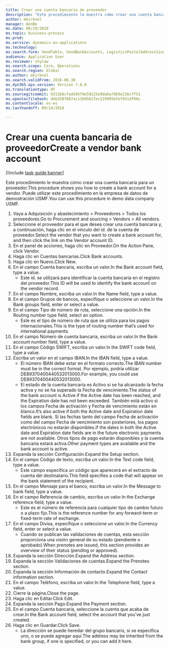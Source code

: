 ```yaml
--- 
title: Crear una cuenta bancaria de proveedor
description: "Este procedimiento le muestra cómo crear una cuenta bancaria para un proveedor."
author: mkirknel
manager: AnnBe
ms.date: 08/29/2018
ms.topic: business-process
ms.prod: 
ms.service: dynamics-ax-applications
ms.technology: 
ms.search.form: VendTable, VendBankAccounts, LogisticsPostalAddressSingle
audience: Application User
ms.reviewer: shylaw
ms.search.scope: Core, Operations
ms.search.region: Global
ms.author: mkirknel
ms.search.validFrom: 2016-06-30
ms.dyn365.ops.version: Version 7.0.0
ms.translationtype: HT
ms.sourcegitcommit: 0312b8cfadd45f8e59225e9daba78b9e216cff51
ms.openlocfilehash: deb3587667ac13b95617ec219995bfef931df00c
ms.contentlocale: es-es
ms.lasthandoff: 09/14/2018

---
```

# <a name="create-a-vendor-bank-account"></a><span data-ttu-id="67880-103">Crear una cuenta bancaria de proveedor</span><span class="sxs-lookup"><span data-stu-id="67880-103">Create a vendor bank account</span></span>

[!include [task guide banner](../../includes/task-guide-banner.md)]

<span data-ttu-id="67880-104">Este procedimiento le muestra cómo crear una cuenta bancaria para un proveedor.</span><span class="sxs-lookup"><span data-stu-id="67880-104">This procedure shows you how to create a bank account for a vendor.</span></span> <span data-ttu-id="67880-105">Puede utilizar este procedimiento en la empresa de datos de demostración USMF.</span><span class="sxs-lookup"><span data-stu-id="67880-105">You can use this procedure in demo data company USMF.</span></span>

1. <span data-ttu-id="67880-106">Vaya a Adquisición y abastecimiento > Proveedores > Todos los proveedores.</span><span class="sxs-lookup"><span data-stu-id="67880-106">Go to Procurement and sourcing > Vendors > All vendors.</span></span>
2. <span data-ttu-id="67880-107">Seleccione el proveedor para el que desea crear una cuenta bancaria y, a continuación, haga clic en el vínculo del id. de la cuenta de proveedor.</span><span class="sxs-lookup"><span data-stu-id="67880-107">Select the vendor that you want to create a bank account for, and then click the link on the Vendor account ID.</span></span>
3. <span data-ttu-id="67880-108">En el panel de acciones, haga clic en Proveedor.</span><span class="sxs-lookup"><span data-stu-id="67880-108">On the Action Pane, click Vendor.</span></span>
4. <span data-ttu-id="67880-109">Haga clic en Cuentas bancarias.</span><span class="sxs-lookup"><span data-stu-id="67880-109">Click Bank accounts.</span></span>
5. <span data-ttu-id="67880-110">Haga clic en Nuevo.</span><span class="sxs-lookup"><span data-stu-id="67880-110">Click New.</span></span>
6. <span data-ttu-id="67880-111">En el campo Cuenta bancaria, escriba un valor.</span><span class="sxs-lookup"><span data-stu-id="67880-111">In the Bank account field, type a value.</span></span>
    * <span data-ttu-id="67880-112">Este id. se utilizará para identificar la cuenta bancaria en el registro del proveedor.</span><span class="sxs-lookup"><span data-stu-id="67880-112">This ID will be used to identify the bank account on the vendor record.</span></span>  
7. <span data-ttu-id="67880-113">En el campo Nombre, escriba un valor.</span><span class="sxs-lookup"><span data-stu-id="67880-113">In the Name field, type a value.</span></span>
8. <span data-ttu-id="67880-114">En el campo Grupos de bancos, especifique o seleccione un valor.</span><span class="sxs-lookup"><span data-stu-id="67880-114">In the Bank groups field, enter or select a value.</span></span>
9. <span data-ttu-id="67880-115">En el campo Tipo de número de ruta, seleccione una opción.</span><span class="sxs-lookup"><span data-stu-id="67880-115">In the Routing number type field, select an option.</span></span>
    * <span data-ttu-id="67880-116">Este es el tipo de número de ruta que se utiliza para los pagos internacionales.</span><span class="sxs-lookup"><span data-stu-id="67880-116">This is the type of routing number that’s used for international payments.</span></span>  
10. <span data-ttu-id="67880-117">En el campo Número de cuenta bancaria, escriba un valor.</span><span class="sxs-lookup"><span data-stu-id="67880-117">In the Bank account number field, type a value.</span></span>
11. <span data-ttu-id="67880-118">En el campo Código SWIFT, escriba un valor.</span><span class="sxs-lookup"><span data-stu-id="67880-118">In the SWIFT code field, type a value.</span></span>
12. <span data-ttu-id="67880-119">Escriba un valor en el campo IBAN.</span><span class="sxs-lookup"><span data-stu-id="67880-119">In the IBAN field, type a value.</span></span>
    * <span data-ttu-id="67880-120">El número IBAN debe estar en el formato correcto.</span><span class="sxs-lookup"><span data-stu-id="67880-120">The IBAN number must be in the correct format.</span></span> <span data-ttu-id="67880-121">Por ejemplo, podría utilizar DE89370400440532013000.</span><span class="sxs-lookup"><span data-stu-id="67880-121">For example, you could use DE89370400440532013000.</span></span>  
    * <span data-ttu-id="67880-122">El estado de la cuenta bancaria es Activo si se ha alcanzado la fecha activa y no se ha superado la Fecha de vencimiento.</span><span class="sxs-lookup"><span data-stu-id="67880-122">The status of the bank account is Active if the Active date has been reached, and the Expiration date has not been exceeded.</span></span> <span data-ttu-id="67880-123">También está activo si los campos Fecha de activación y Fecha de vencimiento están en blanco.</span><span class="sxs-lookup"><span data-stu-id="67880-123">It’s also active if both the Active date and Expiration date fields are blank.</span></span> <span data-ttu-id="67880-124">Si las fechas tanto del campo Fecha de activación como del campo Fecha de vencimiento son posteriores, los pagos electrónicos no estarán disponibles.</span><span class="sxs-lookup"><span data-stu-id="67880-124">If the dates in both the Active date and Expiration date fields are in the future electronic payments are not available.</span></span> <span data-ttu-id="67880-125">Otros tipos de pago estarán disponibles y la cuenta bancaria estará activa.</span><span class="sxs-lookup"><span data-stu-id="67880-125">Other payment types are available and the bank account is active.</span></span>  
13. <span data-ttu-id="67880-126">Expanda la sección Configuración.</span><span class="sxs-lookup"><span data-stu-id="67880-126">Expand the Setup section.</span></span>
14. <span data-ttu-id="67880-127">En el campo Código de texto, escriba un valor.</span><span class="sxs-lookup"><span data-stu-id="67880-127">In the Text code field, type a value.</span></span>
    * <span data-ttu-id="67880-128">Este campo especifica un código que aparecerá en el extracto de cuenta del destinatario.</span><span class="sxs-lookup"><span data-stu-id="67880-128">This field specifies a code that will appear on the bank statement of the recipient.</span></span>  
15. <span data-ttu-id="67880-129">En el campo Mensaje para el banco, escriba un valor.</span><span class="sxs-lookup"><span data-stu-id="67880-129">In the Message to bank field, type a value.</span></span>
16. <span data-ttu-id="67880-130">En el campo Referencia de cambio, escriba un valor.</span><span class="sxs-lookup"><span data-stu-id="67880-130">In the Exchange reference field, type a value.</span></span>
    * <span data-ttu-id="67880-131">Este es el número de referencia para cualquier tipo de cambio futuro o a plazo fijo.</span><span class="sxs-lookup"><span data-stu-id="67880-131">This is the reference number for any forward-term or fixed-term rate of exchange.</span></span>  
17. <span data-ttu-id="67880-132">En el campo Divisa, especifique o seleccione un valor.</span><span class="sxs-lookup"><span data-stu-id="67880-132">In the Currency field, enter or select a value.</span></span>
    * <span data-ttu-id="67880-133">Cuando se publican las validaciones de cuentas, esta sección proporciona una visión general de su estado (pendiente o aprobado).</span><span class="sxs-lookup"><span data-stu-id="67880-133">When prenotes are issued, this section provides an overview of their status (pending or approved).</span></span>  
18. <span data-ttu-id="67880-134">Expanda la sección Dirección.</span><span class="sxs-lookup"><span data-stu-id="67880-134">Expand the Address section.</span></span>
19. <span data-ttu-id="67880-135">Expanda la sección Validaciones de cuentas.</span><span class="sxs-lookup"><span data-stu-id="67880-135">Expand the Prenotes section.</span></span>
20. <span data-ttu-id="67880-136">Expanda la sección Información de contacto.</span><span class="sxs-lookup"><span data-stu-id="67880-136">Expand the Contact information section.</span></span>
21. <span data-ttu-id="67880-137">En el campo Teléfono, escriba un valor.</span><span class="sxs-lookup"><span data-stu-id="67880-137">In the Telephone field, type a value.</span></span>
22. <span data-ttu-id="67880-138">Cierre la página.</span><span class="sxs-lookup"><span data-stu-id="67880-138">Close the page.</span></span>
23. <span data-ttu-id="67880-139">Haga clic en Editar.</span><span class="sxs-lookup"><span data-stu-id="67880-139">Click Edit.</span></span>
24. <span data-ttu-id="67880-140">Expanda la sección Pago.</span><span class="sxs-lookup"><span data-stu-id="67880-140">Expand the Payment section.</span></span>
25. <span data-ttu-id="67880-141">En el campo Cuenta bancaria, seleccione la cuenta que acaba de crear.</span><span class="sxs-lookup"><span data-stu-id="67880-141">In the Bank  account field, select the account that you’ve just created.</span></span>
26. <span data-ttu-id="67880-142">Haga clic en Guardar.</span><span class="sxs-lookup"><span data-stu-id="67880-142">Click Save.</span></span>
    * <span data-ttu-id="67880-143">La dirección se puede heredar del grupo bancario, si se especifica uno, o se puede agregar aquí.</span><span class="sxs-lookup"><span data-stu-id="67880-143">The address may be inherited from the bank group, if one is specified, or you can add it here.</span></span>  


